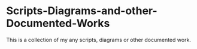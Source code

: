 # Scripts-Diagrams-and-other-Documented-Works
This is a collection of my any scripts, diagrams or other documented work.
